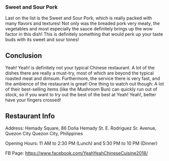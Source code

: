 <h3>Sweet and Sour Pork</h3>
Last on the list is the Sweet and Sour Pork, which is really packed with many flavors and textures! Not only was the breaded pork very meaty, the vegetables and most especially the sauce definitely brings up the wow factor in this dish! This is definitely something that would perk up your taste buds with its sweet and sour tones!

<h2>Conclusion</h2>
Yeah! Yeah! is definitely not your typical Chinese restaurant. A lot of the dishes there are really a must-try, most of which are beyond the typical roasted meat and dimsum. Furthermore, the service there is very fast, and the ambience of the restaurant is great! One thing to watch out though: A lot of their best-selling items (like the Mushroom Bun) can quickly run out of stock, so if you want to try out the best of the best at Yeah! Yeah!, better have your fingers crossed!

<h2>Restaurant Info</h2>
Address: Hemady Square, 86 Doña Hemady St. E. Rodriguez Sr. Avenue, Quezon City
Quezon City, Philippines

Opening Hours: 11 AM to 2:30 PM (Lunch) and 5:30 PM to 10 PM (Dinner)

FB Page: https://www.facebook.com/YeahYeahChineseCuisine2018/